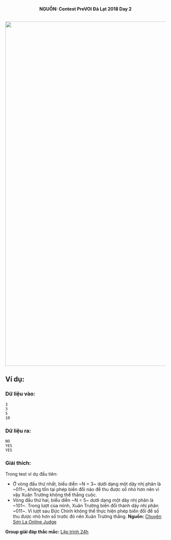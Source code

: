 **<center>NGUỒN: Contest PreVOI Đà Lạt 2018 Day 2</center>**
<br>

<center><img src="/images/problems/1158/bitfun.svg" width=1080px></center>

## Ví dụ:
### Dữ liệu vào:
```
3
3
5
10
```

### Dữ liệu ra:
```
NO
YES
YES
```

### Giải thích:
Trong test ví dụ đầu tiên:
- Ở vòng đấu thứ nhất, biếu diễn ~N = 3~ dưới dạng một dãy nhị phân là ~011~, không tồn tại phép biến đổi nào để thu được số nhỏ hơn nên vì vậy Xuân Trường không thể thắng cuộc.
- Vòng đấu thứ hai, biểu diễn ~N = 5~ dưới dạng một dãy nhị phân là ~101~. Trong lượt của mình, Xuân Trường biến đổi thành dãy nhị phân ~011~. Vì lượt sau Đức Chinh không thể thực hiện phép biến đổi để số thu được nhỏ hơn số trước đó nên Xuân Trường thắng.
**Nguồn:** [Chuyên Sơn La Online Judge](http://csloj.ddns.net/)

**Group giải đáp thắc mắc:** [Lập trình 24h](https://www.facebook.com/groups/1386904321519984)
